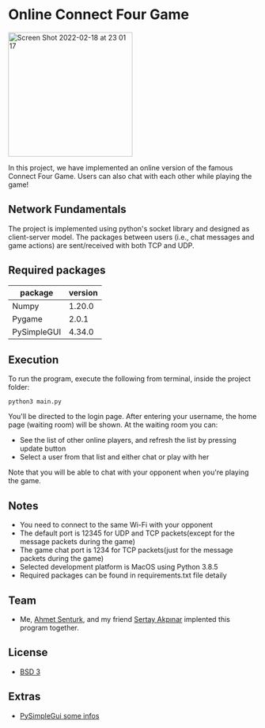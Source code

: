 # Online Connect Four Game

<img width="251" class="center" alt="Screen Shot 2022-02-18 at 23 01 17" src="https://user-images.githubusercontent.com/35606355/154753397-24c662a3-81b1-4e6d-8650-0438e2fd29ae.png">

In this project, we have implemented an online version of the famous Connect Four Game. Users can also chat with each other while playing the game!

## Network Fundamentals

The project is implemented using python's socket library and designed as client-server model. The packages between users (i.e., chat messages and game actions) are sent/received with both TCP and UDP.

## Required packages
 | package | version |
 | ------- | ------- |
 | Numpy   | 1.20.0  |
 | Pygame  | 2.0.1  |
 | PySimpleGUI  | 4.34.0  |

##  Execution
To run the program, execute the following from terminal, inside the project folder:
```
python3 main.py
```
You'll be directed to the login page. After entering your username, the home page (waiting room)
will be shown. At the waiting room you can:
- See the list of other online players, and refresh the list by pressing update button
- Select a user from that list and either chat or play with her

Note that you will be able to chat with your opponent when you're playing the game.

## Notes
- You need to connect to the same Wi-Fi with your opponent
- The default port is 12345 for UDP and TCP packets(except for the message packets during the game)
- The game chat port is 1234 for TCP packets(just for the message packets during the game)
- Selected development platform is MacOS using Python 3.8.5
- Required packages can be found in requirements.txt file detaily

## Team
- Me, [Ahmet Senturk](https://github.com/ahmetsenturk/), and my friend [Sertay Akpınar](https://github.com/sertayy)
implented this program together. 

## License
- [BSD 3](https://github.com/ahmetsenturk/CMPE487-ConnectFourGame/blob/sertay/LICENSE)

## Extras
- [PySimpleGui some infos](https://pysimplegui.readthedocs.io/en/latest/cookbook/)

